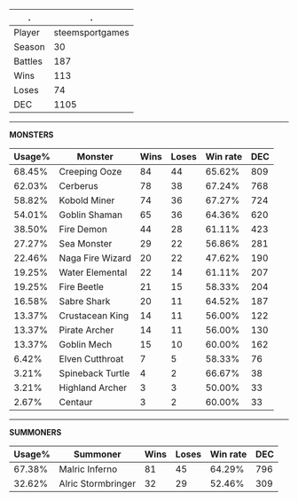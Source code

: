 .|.
|-|-
Player|steemsportgames
Season|30
Battles|187
Wins|113
Loses|74
DEC|1105

---
**MONSTERS**

Usage%|Monster|Wins|Loses|Win rate|DEC|
-|-|-|-|-|-|
68.45%|Creeping Ooze|84|44|65.62%|809|
62.03%|Cerberus|78|38|67.24%|768|
58.82%|Kobold Miner|74|36|67.27%|724|
54.01%|Goblin Shaman|65|36|64.36%|620|
38.50%|Fire Demon|44|28|61.11%|423|
27.27%|Sea Monster|29|22|56.86%|281|
22.46%|Naga Fire Wizard|20|22|47.62%|190|
19.25%|Water Elemental|22|14|61.11%|207|
19.25%|Fire Beetle|21|15|58.33%|204|
16.58%|Sabre Shark|20|11|64.52%|187|
13.37%|Crustacean King|14|11|56.00%|122|
13.37%|Pirate Archer|14|11|56.00%|130|
13.37%|Goblin Mech|15|10|60.00%|162|
6.42%|Elven Cutthroat|7|5|58.33%|76|
3.21%|Spineback Turtle|4|2|66.67%|38|
3.21%|Highland Archer|3|3|50.00%|33|
2.67%|Centaur|3|2|60.00%|33|

---
**SUMMONERS**

Usage%|Summoner|Wins|Loses|Win rate|DEC|
-|-|-|-|-|-|
67.38%|Malric Inferno|81|45|64.29%|796|
32.62%|Alric Stormbringer|32|29|52.46%|309|
